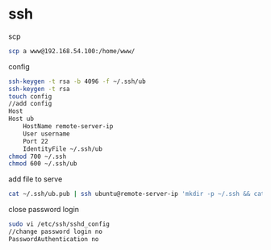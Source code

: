 # ssh

scp 

```sh
scp a www@192.168.54.100:/home/www/
```

config

```sh
ssh-keygen -t rsa -b 4096 -f ~/.ssh/ub
ssh-keygen -t rsa
touch config
//add config
Host
Host ub
    HostName remote-server-ip
    User username
    Port 22
    IdentityFile ~/.ssh/ub
chmod 700 ~/.ssh
chmod 600 ~/.ssh/ub
```

add file to serve

```sh
cat ~/.ssh/ub.pub | ssh ubuntu@remote-server-ip 'mkdir -p ~/.ssh && cat >> ~/.ssh/authorized_keys'
```

close password login

```sh
sudo vi /etc/ssh/sshd_config
//change password login no
PasswordAuthentication no
```